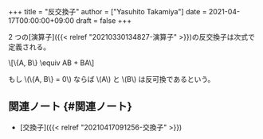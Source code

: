 +++
title = "反交換子"
author = ["Yasuhito Takamiya"]
date = 2021-04-17T00:00:00+09:00
draft = false
+++

2 つの[演算子]({{< relref "20210330134827-演算子" >}})の反交換子は次式で定義される。

\\[\\{A, B\\} \equiv AB + BA\\]

もし \\(\\{A, B\\} = 0\\) ならば \\(A\\) と \\(B\\) は反可換であるという。


## 関連ノート {#関連ノート}

-   [交換子]({{< relref "20210417091256-交換子" >}})
